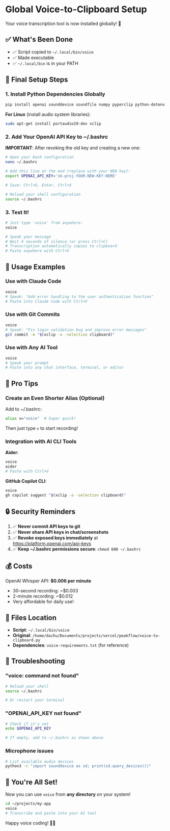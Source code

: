# Global Voice-to-Clipboard Setup

Your voice transcription tool is now installed globally! 🎉

## ✅ What's Been Done

- ✅ Script copied to `~/.local/bin/voice`
- ✅ Made executable
- ✅ `~/.local/bin` is in your PATH

## 🔧 Final Setup Steps

### 1. Install Python Dependencies Globally

```bash
pip install openai sounddevice soundfile numpy pyperclip python-dotenv
```

**For Linux** (install audio system libraries):
```bash
sudo apt-get install portaudio19-dev xclip
```

### 2. Add Your OpenAI API Key to ~/.bashrc

**IMPORTANT**: After revoking the old key and creating a new one:

```bash
# Open your bash configuration
nano ~/.bashrc

# Add this line at the end (replace with your NEW key):
export OPENAI_API_KEY='sk-proj-YOUR-NEW-KEY-HERE'

# Save: Ctrl+O, Enter, Ctrl+X

# Reload your shell configuration
source ~/.bashrc
```

### 3. Test It!

```bash
# Just type 'voice' from anywhere:
voice

# Speak your message
# Wait 4 seconds of silence (or press Ctrl+C)
# Transcription automatically copies to clipboard
# Paste anywhere with Ctrl+V
```

## 🚀 Usage Examples

### Use with Claude Code
```bash
voice
# Speak: "Add error handling to the user authentication function"
# Paste into Claude Code with Ctrl+V
```

### Use with Git Commits
```bash
voice
# Speak: "Fix login validation bug and improve error messages"
git commit -m "$(xclip -o -selection clipboard)"
```

### Use with Any AI Tool
```bash
voice
# Speak your prompt
# Paste into any chat interface, terminal, or editor
```

## 🎯 Pro Tips

### Create an Even Shorter Alias (Optional)

Add to ~/.bashrc:
```bash
alias v="voice"  # Super quick!
```

Then just type `v` to start recording!

### Integration with AI CLI Tools

**Aider**:
```bash
voice
aider
# Paste with Ctrl+V
```

**GitHub Copilot CLI**:
```bash
voice
gh copilot suggest "$(xclip -o -selection clipboard)"
```

## 🔒 Security Reminders

1. ✅ **Never commit API keys to git**
2. ✅ **Never share API keys in chat/screenshots**
3. ✅ **Revoke exposed keys immediately** at https://platform.openai.com/api-keys
4. ✅ **Keep ~/.bashrc permissions secure**: `chmod 600 ~/.bashrc`

## 💰 Costs

OpenAI Whisper API: **$0.006 per minute**
- 30-second recording: ~$0.003
- 2-minute recording: ~$0.012
- Very affordable for daily use!

## 📁 Files Location

- **Script**: `~/.local/bin/voice`
- **Original**: `/home/dachu/Documents/projects/vercel/peakflow/voice-to-clipboard.py`
- **Dependencies**: `voice-requirements.txt` (for reference)

## 🐛 Troubleshooting

### "voice: command not found"
```bash
# Reload your shell
source ~/.bashrc

# Or restart your terminal
```

### "OPENAI_API_KEY not found"
```bash
# Check if it's set
echo $OPENAI_API_KEY

# If empty, add to ~/.bashrc as shown above
```

### Microphone issues
```bash
# List available audio devices
python3 -c "import sounddevice as sd; print(sd.query_devices())"
```

## 🎉 You're All Set!

Now you can use `voice` from **any directory** on your system!

```bash
cd ~/projects/my-app
voice
# Transcribe and paste into your AI tool
```

Happy voice coding! 🎤✨
